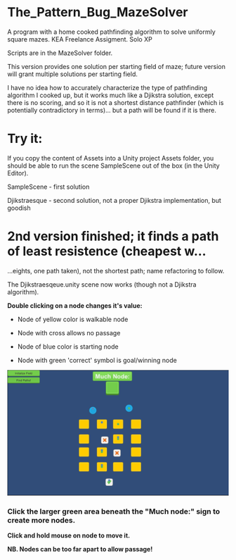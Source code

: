 # The_Pattern_Bug_MazeSolver
A program with a home cooked pathfinding algorithm to solve uniformly square mazes. KEA Freelance Assigment. Solo XP

Scripts are in the MazeSolver folder.

This version provides one solution per starting field of maze; future version will grant multiple solutions per starting field.

I have no idea how to accurately characterize the type of pathfinding algorithm I cooked up, but it works much like a Djikstra solution, except there is no scoring, and so it is not a shortest distance pathfinder (which is potentially contradictory in terms)... but a path will be found if it is there.



# Try it:
If you copy the content of Assets into a Unity project Assets folder, you should be able to run the scene SampleScene out of the box (in the Unity Editor).

SampleScene - first solution

Djikstraesque - second solution, not a proper Djikstra implementation, but goodish

# 2nd version finished; it finds a path of least resistence (cheapest w…

…eights, one path taken), not the shortest path; name refactoring to follow.

The Djikstraesqeue.unity scene now works (though not a Djikstra algorithm).

<b>Double clicking on a node changes it's value:</b>
<ul>
  <li><p>Node of yellow color is walkable node</p></li>
<li><p>Node with cross allows no passage </p></li>
<li><p>Node of blue color is starting node</p></li>
<li><p>Node with green 'correct' symbol is goal/winning node</p></li>
</ul>

<img src="https://raw.githubusercontent.com/kiancn/The_Pattern_Bug_MazeSolver/master/Assets/_Extra/DjikstraesquePathfindingSceneInAction.png" alt="Screenshot of DjikstraesquePathfindingSceneInAction"></img>

<h3>Click the larger green area beneath the "Much node:" sign to create more nodes.</h3>
<p><b>Click and hold mouse on node to move it.</b></p>
<p></p>
<p><b>NB. Nodes can be too far apart to allow passage!</b></p>
